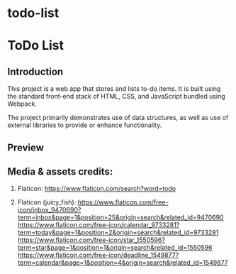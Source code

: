 # todo-list

# ToDo List
## Introduction

This project is a web app that stores and lists to-do items. It is built using the standard front-end stack of HTML, CSS, and JavaScript bundled using Webpack.

The project primarily demonstrates use of data structures, as well as use of external libraries to provide or enhance functionality.

## Preview

<!-- [![To Do List](./demo.png)](https://yuliana-r.github.io/todo-list/) -->

## Media & assets credits:

1. Flaticon: https://www.flaticon.com/search?word=todo 

2. Flaticon (juicy_fish): https://www.flaticon.com/free-icon/inbox_9470690?term=inbox&page=1&position=25&origin=search&related_id=9470690 https://www.flaticon.com/free-icon/calendar_9733281?term=today&page=1&position=2&origin=search&related_id=9733281 https://www.flaticon.com/free-icon/star_1550596?term=star&page=1&position=1&origin=search&related_id=1550596 https://www.flaticon.com/free-icon/deadline_1549877?term=calendar&page=1&position=4&origin=search&related_id=1549877

